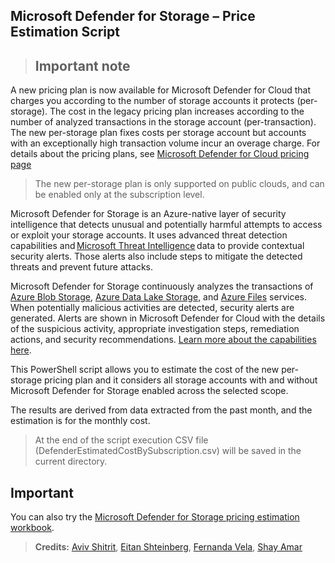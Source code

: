 ## Microsoft Defender for Storage – Price Estimation Script

> ## Important note
>  
A new pricing plan is now available for Microsoft Defender for Cloud that charges you according to the number of storage accounts it protects (per-storage). The cost in the legacy pricing plan increases according to the number of analyzed transactions in the storage account (per-transaction). The new per-storage plan fixes costs per storage account but accounts with an exceptionally high transaction volume incur an overage charge. For details about the pricing plans, see [Microsoft Defender for Cloud pricing page](https://azure.microsoft.com/pricing/details/defender-for-cloud/)

> The new per-storage plan is only supported on public clouds, and can be enabled only at the subscription level.

Microsoft Defender for Storage is an Azure-native layer of security intelligence that detects unusual and potentially harmful attempts to access or exploit your storage accounts. It uses advanced threat detection capabilities and [Microsoft Threat Intelligence](https://go.microsoft.com/fwlink/?linkid=2128684) data to provide contextual security alerts. Those alerts also include steps to mitigate the detected threats and prevent future attacks.

Microsoft Defender for Storage continuously analyzes the transactions of [Azure Blob Storage](https://azure.microsoft.com/services/storage/blobs/), [Azure Data Lake Storage](https://azure.microsoft.com/services/storage/data-lake-storage/), and [Azure Files](https://azure.microsoft.com/services/storage/files/) services. When potentially malicious activities are detected, security alerts are generated. Alerts are shown in Microsoft Defender for Cloud with the details of the suspicious activity, appropriate investigation steps, remediation actions, and security recommendations. [Learn more about the capabilities here](https://docs.microsoft.com/azure/security-center/defender-for-storage-introduction).

This PowerShell script allows you to estimate the cost of the new per-storage pricing plan and it considers all storage accounts with and without Microsoft Defender for Storage enabled across the selected scope. 

The results are derived from data extracted from the past month, and the estimation is for the monthly cost. 
>At the end of the script execution CSV file (DefenderEstimatedCostBySubscription.csv) will be saved in the current directory. 

## Important
You can also try the [Microsoft Defender for Storage pricing estimation workbook](https://github.com/Azure/Microsoft-Defender-for-Cloud/tree/main/Workbooks/Microsoft%20Defender%20for%20Storage%20Price%20Estimation).



> **Credits:** [Aviv Shitrit](https://github.com/t-ashitrit), [Eitan Shteinberg](https://www.linkedin.com/in/eitan-shteinberg/), [Fernanda Vela](https://www.linkedin.com/in/mfvelah/), [Shay Amar](https://www.linkedin.com/in/shay-amar/)
